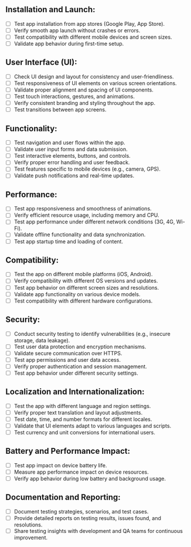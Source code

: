 ## Installation and Launch:
* [ ] Test app installation from app stores (Google Play, App Store).
* [ ] Verify smooth app launch without crashes or errors.
* [ ] Test compatibility with different mobile devices and screen sizes.
* [ ] Validate app behavior during first-time setup.

## User Interface (UI):
* [ ] Check UI design and layout for consistency and user-friendliness.
* [ ] Test responsiveness of UI elements on various screen orientations.
* [ ] Validate proper alignment and spacing of UI components.
* [ ] Test touch interactions, gestures, and animations.
* [ ] Verify consistent branding and styling throughout the app.
* [ ] Test transitions between app screens.

## Functionality:
* [ ] Test navigation and user flows within the app.
* [ ] Validate user input forms and data submission.
* [ ] Test interactive elements, buttons, and controls.
* [ ] Verify proper error handling and user feedback.
* [ ] Test features specific to mobile devices (e.g., camera, GPS).
* [ ] Validate push notifications and real-time updates.

## Performance:
* [ ] Test app responsiveness and smoothness of animations.
* [ ] Verify efficient resource usage, including memory and CPU.
* [ ] Test app performance under different network conditions (3G, 4G, Wi-Fi).
* [ ] Validate offline functionality and data synchronization.
* [ ] Test app startup time and loading of content.

## Compatibility:
* [ ] Test the app on different mobile platforms (iOS, Android).
* [ ] Verify compatibility with different OS versions and updates.
* [ ] Test app behavior on different screen sizes and resolutions.
* [ ] Validate app functionality on various device models.
* [ ] Test compatibility with different hardware configurations.

## Security:
* [ ] Conduct security testing to identify vulnerabilities (e.g., insecure storage, data leakage).
* [ ] Test user data protection and encryption mechanisms.
* [ ] Validate secure communication over HTTPS.
* [ ] Test app permissions and user data access.
* [ ] Verify proper authentication and session management.
* [ ] Test app behavior under different security settings.

## Localization and Internationalization:
* [ ] Test the app with different language and region settings.
* [ ] Verify proper text translation and layout adjustments.
* [ ] Test date, time, and number formats for different locales.
* [ ] Validate that UI elements adapt to various languages and scripts.
* [ ] Test currency and unit conversions for international users.

## Battery and Performance Impact:
* [ ] Test app impact on device battery life.
* [ ] Measure app performance impact on device resources.
* [ ] Verify app behavior during low battery and background usage.

## Documentation and Reporting:
* [ ] Document testing strategies, scenarios, and test cases.
* [ ] Provide detailed reports on testing results, issues found, and resolutions.
* [ ] Share testing insights with development and QA teams for continuous improvement.